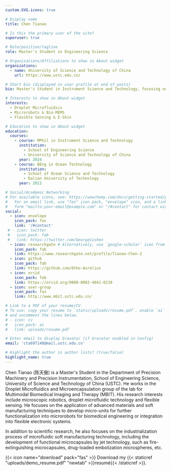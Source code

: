 ```yaml
---
custom.SVG.icons: true

# Display name
title: Chen Tianao

# Is this the primary user of the site?
superuser: true

# Role/position/tagline
role: Master's Student in Engineering Science

# Organizations/Affiliations to show in About widget
organizations:
  - name: University of Science and Technology of China
    url: https://www.ustc.edu.cn/

# Short bio (displayed in user profile at end of posts)
bio: Master's Student in Instrument Science and Technology, focusing on the research of micro-robotics and droplet microfluidic technology.

# Interests to show in About widget
interests:
  - Droplet Microfluidics
  - Microrobots & Bio-MEMS
  - Flexible Sensing & E-Skin

# Education to show in About widget
education:
  courses:
    - course: MPhil in Instrument Science and Technology
      institution:
        - School of Engineering Science
        - University of Science and Technology of China
      year: 2024
    - course: BEng in Ocean Technology
      institution:
        - School of Ocean Science and Technology
        - Dalian University of Technology
      year: 2021

# Social/Academic Networking
# For available icons, see: https://wowchemy.com/docs/getting-started/page-builder/#icons
#   For an email link, use "fas" icon pack, "envelope" icon, and a link in the
#   form "mailto:your-email@example.com" or "/#contact" for contact widget.
social:
  - icon: envelope
    icon_pack: fas
    link: '/#contact'
 # - icon: twitter
 #   icon_pack: fab
 #   link: https://twitter.com/GeorgeCushen
  - icon: researchgate # Alternatively, use `google-scholar` icon from `ai` icon pack
    icon_pack: fab
    link: https://www.researchgate.net/profile/Tianao-Chen-2
  - icon: github
    icon_pack: fab
    link: https://github.com/Otho-Aurelius
  - icon: orcid
    icon_pack: fab
    link: https://orcid.org/0000-0002-4041-0210
  - icon: user-group
    icon_pack: fas
    link: http://www.mbit.ustc.edu.cn/

# Link to a PDF of your resume/CV.
# To use: copy your resume to `static/uploads/resume.pdf`, enable `ai` icons in `params.toml`,
# and uncomment the lines below.
# - icon: cv
#   icon_pack: ai
#   link: uploads/resume.pdf

# Enter email to display Gravatar (if Gravatar enabled in Config)
email: 'cta697140@mail.ustc.edu.cn'

# Highlight the author in author lists? (true/false)
highlight_name: true
---
```


Chen Tianao (陈天傲) is a Master's Student in the Department of Precision Machinery and Precision Instrumentation, School of Engineering Science, University of Science and Technology of China (USTC). He works in the Droplet Microfluidics and Microencapsulation group of the lab for Multimodal Biomedical Imaging and Therapy (MBIT). His research interests include microscopic robotics, droplet microfluidic technology and flexible sensing. He focuses on the application of advanced materials and soft manufacturing techniques to develop micro-units for further functionalization into microrobots for biomedical engineering or integration into flexible electronic systems.

In addition to scientific research, he also focuses on the industrialization process of microfluidic soft manufacturing technology, including the development of functional microcapsules by jet technology, such as fire-extinguishing microcapsules, drug-loaded embolization microspheres, etc.

{{< icon name="download" pack="fas" >}} Download my {{< staticref "uploads/demo_resume.pdf" "newtab" >}}resumé{{< /staticref >}}.
